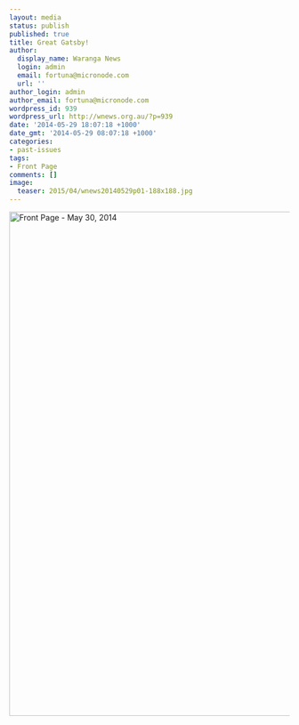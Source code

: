 ```yaml
---
layout: media
status: publish
published: true
title: Great Gatsby!
author:
  display_name: Waranga News
  login: admin
  email: fortuna@micronode.com
  url: ''
author_login: admin
author_email: fortuna@micronode.com
wordpress_id: 939
wordpress_url: http://wnews.org.au/?p=939
date: '2014-05-29 18:07:18 +1000'
date_gmt: '2014-05-29 08:07:18 +1000'
categories:
- past-issues
tags:
- Front Page
comments: []
image:
  teaser: 2015/04/wnews20140529p01-188x188.jpg
---
```


<a href="{{ site.url }}/images/2014/05/wnews20140529p01.pdf"><img class="alignnone size-full wp-image-937" alt="Front Page - May 30, 2014" src="{{ site.url }}/images/2014/05/wnews20140529p01.jpg" width="624" height="907" /></a>

